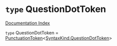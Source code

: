 # `type` QuestionDotToken

[Documentation Index](../README.md)

`type` QuestionDotToken = [PunctuationToken](../interface.PunctuationToken/README.md)\<[SyntaxKind.QuestionDotToken](../enum.SyntaxKind/README.md#questiondottoken--29)>